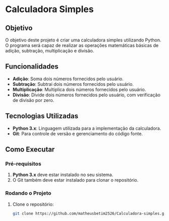 # Calculadora Simples

## Objetivo

O objetivo deste projeto é criar uma calculadora simples utilizando Python. O programa será capaz de realizar as operações matemáticas básicas de adição, subtração, multiplicação e divisão.

## Funcionalidades

- **Adição**: Soma dois números fornecidos pelo usuário.
- **Subtração**: Subtrai dois números fornecidos pelo usuário.
- **Multiplicação**: Multiplica dois números fornecidos pelo usuário.
- **Divisão**: Divide dois números fornecidos pelo usuário, com verificação de divisão por zero.

## Tecnologias Utilizadas

- **Python 3.x**: Linguagem utilizada para a implementação da calculadora.
- **Git**: Para controle de versão e gerenciamento do código fonte.

## Como Executar

### Pré-requisitos

1. **Python 3.x** deve estar instalado no seu sistema.
2. O Git também deve estar instalado para clonar o repositório.

### Rodando o Projeto

1. Clone o repositório:
   ```bash
   git clone https://github.com/matheusbetim2526/Calculadora-simples.git
